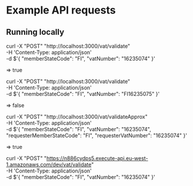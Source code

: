 # Example API requests

## Running locally

curl -X "POST" "http://localhost:3000/vat/validate" \
     -H 'Content-Type: application/json' \
     -d $'{
  "memberStateCode": "FI",
  "vatNumber": "16235074"
}'

=> true

curl -X "POST" "http://localhost:3000/vat/validate" \
     -H 'Content-Type: application/json' \
     -d $'{
  "memberStateCode": "FI",
  "vatNumber": "FI16235075"
}'

=> false

curl -X "POST" "http://localhost:3000/vat/validateApprox" \
     -H 'Content-Type: application/json' \
     -d $'{
  "memberStateCode": "FI",
  "vatNumber": "16235074",
  "requesterMemberStateCode": "FI", 
  "requesterVatNumber": "16235074"
}'

=> true

curl -X "POST" "https://n886cydps5.execute-api.eu-west-1.amazonaws.com/dev/vat/validate" \
     -H 'Content-Type: application/json' \
     -d $'{
  "memberStateCode": "FI",
  "vatNumber": "16235074"
}'
